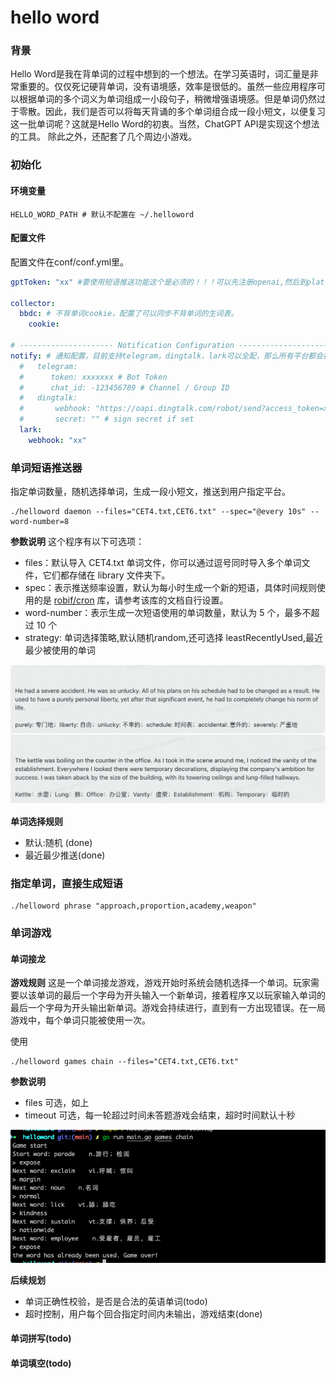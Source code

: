 # hello word

### 背景

Hello
Word是我在背单词的过程中想到的一个想法。在学习英语时，词汇量是非常重要的。仅仅死记硬背单词，没有语境感，效率是很低的。虽然一些应用程序可以根据单词的多个词义为单词组成一小段句子，稍微增强语境感。但是单词仍然过于零散。因此，我们是否可以将每天背诵的多个单词组合成一段小短文，以便复习这一批单词呢？这就是Hello
Word的初衷。当然，ChatGPT API是实现这个想法的工具。
除此之外，还配套了几个周边小游戏。

### 初始化

#### 环境变量

```shell
HELLO_WORD_PATH # 默认不配置在 ~/.helloword
```

#### 配置文件

配置文件在conf/conf.yml里。

```yaml
gptToken: "xx" #要使用短语推送功能这个是必须的！！！可以先注册openai,然后到platform.openai.com平台申请key 

collector:
  bbdc: # 不背单词cookie，配置了可以同步不背单词的生词表。
    cookie:

# --------------------- Notification Configuration ---------------------
notify: # 通知配置，目前支持telegram，dingtalk，lark可以全配，那么所有平台都会推送一遍
  #   telegram:
  #      token: xxxxxxx # Bot Token
  #      chat_id: -123456789 # Channel / Group ID
  #   dingtalk:
  #       webhook: "https://oapi.dingtalk.com/robot/send?access_token=xxxx"
  #       secret: "" # sign secret if set
  lark:
    webhook: "xx" 
```

### 单词短语推送器

指定单词数量，随机选择单词，生成一段小短文，推送到用户指定平台。

```shell
./helloword daemon --files="CET4.txt,CET6.txt" --spec="@every 10s" --word-number=8
```

**参数说明**
这个程序有以下可选项：

- files：默认导入 CET4.txt 单词文件，你可以通过逗号同时导入多个单词文件，它们都存储在 library 文件夹下。
- spec：表示推送频率设置，默认为每小时生成一个新的短语，具体时间规则使用的是 [robif/cron](https://github.com/robfig/cron)
  库，请参考该库的文档自行设置。
- word-number：表示生成一次短语使用的单词数量，默认为 5 个，最多不超过 10 个
- strategy: 单词选择策略,默认随机random,还可选择 leastRecentlyUsed,最近最少被使用的单词

![example](./library/example.png)

**单词选择规则**

- 默认:随机 (done)
- 最近最少推送(done)

### 指定单词，直接生成短语

```shell
./helloword phrase "approach,proportion,academy,weapon"
```

### 单词游戏

#### 单词接龙

**游戏规则**
这是一个单词接龙游戏，游戏开始时系统会随机选择一个单词。玩家需要以该单词的最后一个字母为开头输入一个新单词，接着程序又以玩家输入单词的最后一个字母为开头输出新单词。游戏会持续进行，直到有一方出现错误。在一局游戏中，每个单词只能被使用一次。

使用

```shell
./helloword games chain --files="CET4.txt,CET6.txt"
```

**参数说明**

- files 可选，如上
- timeout 可选，每一轮超过时间未答题游戏会结束，超时时间默认十秒

![example](./library/word_chain.png)

**后续规划**

- 单词正确性校验，是否是合法的英语单词(todo)
- 超时控制，用户每个回合指定时间内未输出，游戏结束(done)

#### 单词拼写(todo)

#### 单词填空(todo)

